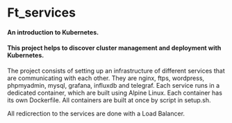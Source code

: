 # Ft_services

#### An introduction to Kubernetes.
#### This project helps to discover cluster management and deployment with Kubernetes. 

The project consists of setting up an infrastructure of different services that are communicating with each other. They are nginx, ftps, wordpress, phpmyadmin, mysql, grafana, influxdb and telegraf.
Each service runs in a dedicated container, which are built using Alpine Linux. Each container has its own Dockerfile.
All containers are built at once by script in setup.sh. 

All redicrection to the services are done with a Load Balancer.

